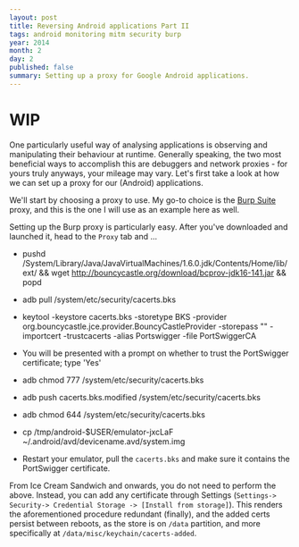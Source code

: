 ```yaml
---
layout: post
title: Reversing Android applications Part II
tags: android monitoring mitm security burp
year: 2014
month: 2
day: 2
published: false
summary: Setting up a proxy for Google Android applications.
---
```


# WIP

One particularly useful way of analysing applications is observing and manipulating their
behaviour at runtime. Generally speaking, the two most beneficial ways to accomplish this
are debuggers and network proxies - for yours truly anyways, your mileage may vary. Let's
first take a look at how we can set up a proxy for our (Android) applications.

We'll start by choosing a proxy to use. My go-to choice is the [Burp
Suite](http://portswigger.net/burp/) proxy, and this is the one I will use as an example
here as well.

Setting up the Burp proxy is particularly easy. After you've downloaded and launched it,
head to the `Proxy` tab and ...

+ pushd /System/Library/Java/JavaVirtualMachines/1.6.0.jdk/Contents/Home/lib/ext/ && wget http://bouncycastle.org/download/bcprov-jdk16-141.jar && popd
 
+ adb pull /system/etc/security/cacerts.bks
 
+ keytool -keystore cacerts.bks -storetype BKS -provider org.bouncycastle.jce.provider.BouncyCastleProvider -storepass "" -importcert -trustcacerts -alias Portswigger -file PortSwiggerCA
 
+ You will be presented with a prompt on whether to trust the PortSwigger certificate; type 'Yes'
 
+ adb chmod 777 /system/etc/security/cacerts.bks
+ adb push cacerts.bks.modified /system/etc/security/cacerts.bks
+ adb chmod 644 /system/etc/security/cacerts.bks
+ cp /tmp/android-$USER/emulator-jxcLaF ~/.android/avd/devicename.avd/system.img
+ Restart your emulator, pull the `cacerts.bks` and make sure it contains the PortSwigger
certificate.

From Ice Cream Sandwich and onwards, you do not need to perform the above. Instead, you
can add any certificate through Settings (`Settings-> Security-> Credential Storage ->
[Install from storage]`). This renders the aforementioned procedure redundant (finally),
and the added certs persist between reboots, as the store is on `/data` partition, and
more specifically at `/data/misc/keychain/cacerts-added`.
